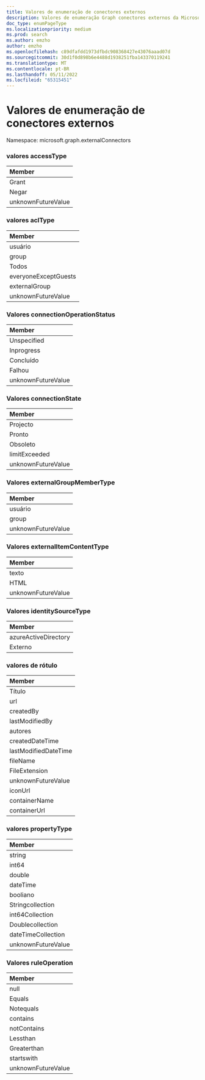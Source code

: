 ```yaml
---
title: Valores de enumeração de conectores externos
description: Valores de enumeração Graph conectores externos da Microsoft
doc_type: enumPageType
ms.localizationpriority: medium
ms.prod: search
ms.author: emzho
author: emzho
ms.openlocfilehash: c89dfafdd1973dfbdc908368427e43076aaad07d
ms.sourcegitcommit: 30d1f0d898b6e4488d1938251fba143370119241
ms.translationtype: MT
ms.contentlocale: pt-BR
ms.lasthandoff: 05/11/2022
ms.locfileid: "65315451"
---
```

# <a name="external-connectors-enum-values"></a>Valores de enumeração de conectores externos

Namespace: microsoft.graph.externalConnectors

### <a name="accesstype-values"></a>valores accessType

| Member
|:--------------
| Grant
| Negar
| unknownFutureValue

### <a name="acltype-values"></a>valores aclType

| Member
|:--------------
| usuário
| group
| Todos
| everyoneExceptGuests
| externalGroup
| unknownFutureValue


### <a name="connectionoperationstatus-values"></a>Valores connectionOperationStatus

| Member
|:--------------
| Unspecified
| Inprogress
| Concluído
| Falhou
| unknownFutureValue


### <a name="connectionstate-values"></a>Valores connectionState

|Member
|:--------------
| Projecto
| Pronto
| Obsoleto
| limitExceeded
| unknownFutureValue

### <a name="externalgroupmembertype-values"></a>Valores externalGroupMemberType

| Member
|:--------------
| usuário
| group
| unknownFutureValue


### <a name="externalitemcontenttype-values"></a>Valores externalItemContentType

| Member
|:--------------
| texto
| HTML
| unknownFutureValue

### <a name="identitysourcetype-values"></a>Valores identitySourceType

| Member
|:--------------
| azureActiveDirectory
| Externo


### <a name="label-values"></a>valores de rótulo

| Member
|:--------------
| Título
| url
| createdBy
| lastModifiedBy
| autores
| createdDateTime
| lastModifiedDateTime
| fileName
| FileExtension
| unknownFutureValue
| iconUrl
| containerName
| containerUrl


### <a name="propertytype-values"></a>valores propertyType

| Member
|:--------------
| string
| int64
| double
| dateTime
| booliano
| Stringcollection
| int64Collection
| Doublecollection
| dateTimeCollection
| unknownFutureValue

### <a name="ruleoperation-values"></a>Valores ruleOperation 

|Member|
|:---|
|null|
|Equals|
|Notequals|
|contains|
|notContains|
|Lessthan|
|Greaterthan|
|startswith|
|unknownFutureValue|

<!--
{
  "type": "#page.annotation",
  "namespace": "microsoft.graph.externalConnectors"
}
-->


